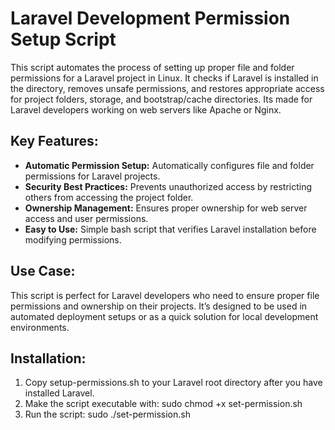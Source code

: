 # Laravel Development Permission Setup Script

This script automates the process of setting up proper file and folder permissions for a Laravel project in Linux. It checks if Laravel is installed in the directory, removes unsafe permissions, and restores appropriate access for project folders, storage, and bootstrap/cache directories. Its made for Laravel developers working on web servers like Apache or Nginx.

## Key Features:
<ul>
  <li><strong>Automatic Permission Setup:</strong> Automatically configures file and folder permissions for Laravel projects.</li>
  <li><strong>Security Best Practices:</strong> Prevents unauthorized access by restricting others from accessing the project folder.</li>
  <li><strong>Ownership Management:</strong> Ensures proper ownership for web server access and user permissions.</li>
  <li><strong>Easy to Use:</strong> Simple bash script that verifies Laravel installation before modifying permissions.</li>
</ul>

## Use Case:
This script is perfect for Laravel developers who need to ensure proper file permissions and ownership on their projects. It’s designed to be used in automated deployment setups or as a quick solution for local development environments.

## Installation:
1. Copy setup-permissions.sh to your Laravel root directory after you have installed Laravel.
2. Make the script executable with: sudo chmod +x set-permission.sh
3. Run the script: sudo ./set-permission.sh
